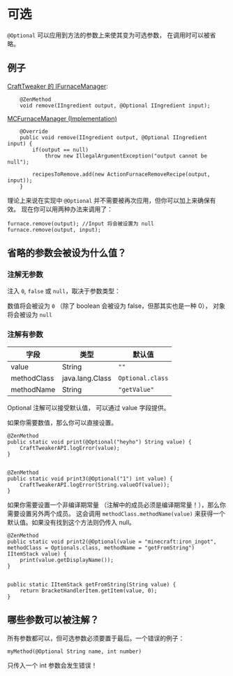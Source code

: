 # 可选

`@Optional` 可以应用到方法的参数上来使其变为可选参数，
在调用时可以被省略。

## 例子

[CraftTweaker 的 IFurnaceManager](https://github.com/jaredlll08/CraftTweaker/blob/1.12/CraftTweaker2-API/src/main/java/crafttweaker/api/recipes/IFurnaceManager.java):

```
    @ZenMethod
    void remove(IIngredient output, @Optional IIngredient input);
```

[MCFurnaceManager (Implementation)](https://github.com/jaredlll08/CraftTweaker/blob/1.12/CraftTweaker2-MC1120-Main/src/main/java/crafttweaker/mc1120/furnace/MCFurnaceManager.java)

```
    @Override
    public void remove(IIngredient output, @Optional IIngredient input) {
        if(output == null)
            throw new IllegalArgumentException("output cannot be null");

        recipesToRemove.add(new ActionFurnaceRemoveRecipe(output, input));
    }
```

理论上来说在实现中 `@Optional` 并不需要被再次应用，但你可以加上来确保有效。
现在你可以用两种办法来调用了：

```
furnace.remove(output); //Input 将会被设置为 null
furnace.remove(output, input);
```

## 省略的参数会被设为什么值？

### 注解无参数

注入 `0`, `false` 或 `null`，取决于参数类型：

数值将会被设为 `0` （除了 boolean 会被设为 false，但那其实也是一种 0），
对象将会被设为 `null`

### 注解有参数

| 字段        | 类型            | 默认值           |
| ----------- | --------------- | ---------------- |
| value       | String          | `""`             |
| methodClass | java.lang.Class | `Optional.class` |
| methodName  | String          | `"getValue"`     |

Optional 注解可以接受默认值，
可以通过 value 字段提供。

如果你需要数值，那么你可以直接设置。

```
@ZenMethod
public static void print(@Optional("heyho") String value) {
    CraftTweakerAPI.logError(value);
}


@ZenMethod
public static void print3(@Optional("1") int value) {
    CraftTweakerAPI.logError(String.valueOf(value));
}
```

如果你需要设置一个非编译期常量 （注解中的成员必须是编译期常量！），那么你需要设置另外两个成员。
这会调用 `methodClass.methodName(value)` 来获得一个默认值。如果没有找到这个方法则仍传入 null。

```
@ZenMethod
public static void print2(@Optional(value = "minecraft:iron_ingot", methodClass = Optionals.class, methodName = "getFromString") IItemStack value) {
    print(value.getDisplayName());
}


public static IItemStack getFromString(String value) {
    return BracketHandlerItem.getItem(value, 0);
}
```

## 哪些参数可以被注解？

所有参数都可以，但可选参数必须要置于最后。一个错误的例子：

```
myMethod(@Optional String name, int number)
```

只传入一个 int 参数会发生错误！
